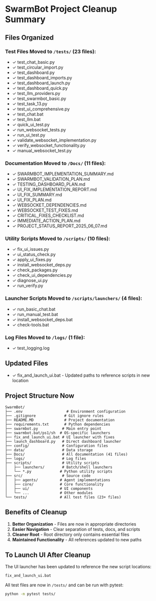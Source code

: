 # SwarmBot Project Cleanup Summary

## Files Organized

### Test Files Moved to `/tests/` (23 files):
- ✓ test_chat_basic.py
- ✓ test_circular_import.py
- ✓ test_dashboard.py
- ✓ test_dashboard_imports.py
- ✓ test_dashboard_launch.py
- ✓ test_dashboard_quick.py
- ✓ test_llm_providers.py
- ✓ test_swarmbot_basic.py
- ✓ test_task_13.py
- ✓ test_ui_comprehensive.py
- ✓ test_chat.bat
- ✓ test_llm.bat
- ✓ quick_ui_test.py
- ✓ run_websocket_tests.py
- ✓ run_ui_test.py
- ✓ validate_websocket_implementation.py
- ✓ verify_websocket_functionality.py
- ✓ manual_websocket_test.py

### Documentation Moved to `/Docs/` (11 files):
- ✓ SWARMBOT_IMPLEMENTATION_SUMMARY.md
- ✓ SWARMBOT_VALIDATION_PLAN.md
- ✓ TESTING_DASHBOARD_PLAN.md
- ✓ UI_FIX_IMPLEMENTATION_REPORT.md
- ✓ UI_FIX_SUMMARY.md
- ✓ UI_FIX_PLAN.md
- ✓ WEBSOCKET_DEPENDENCIES.md
- ✓ WEBSOCKET_TEST_FIXES.md
- ✓ CRITICAL_FIXES_CHECKLIST.md
- ✓ IMMEDIATE_ACTION_PLAN.md
- ✓ PROJECT_STATUS_REPORT_2025_06_07.md

### Utility Scripts Moved to `/scripts/` (10 files):
- ✓ fix_ui_issues.py
- ✓ ui_status_check.py
- ✓ apply_ui_fixes.py
- ✓ install_websocket_deps.py
- ✓ check_packages.py
- ✓ check_ui_dependencies.py
- ✓ diagnose_ui.py
- ✓ run_verify.py

### Launcher Scripts Moved to `/scripts/launchers/` (4 files):
- ✓ run_basic_chat.bat
- ✓ run_manual_test.bat
- ✓ install_websocket_deps.bat
- ✓ check-tools.bat

### Log Files Moved to `/logs/` (1 file):
- ✓ test_logging.log

## Updated Files
- ✓ fix_and_launch_ui.bat - Updated paths to reference scripts in new location

## Project Structure Now
```
SwarmBot/
├── .env                    # Environment configuration
├── .gitignore             # Git ignore rules
├── README.MD              # Project documentation
├── requirements.txt       # Python dependencies
├── swarmbot.py           # Main entry point
├── swarmbot.bat/ps1/sh  # OS-specific launchers
├── fix_and_launch_ui.bat # UI launcher with fixes
├── launch_dashboard.py   # Direct dashboard launcher
├── config/               # Configuration files
├── data/                 # Data storage
├── Docs/                 # All documentation (41 files)
├── logs/                 # Log files
├── scripts/              # Utility scripts
│   ├── launchers/        # Batch/shell launchers
│   └── *.py             # Python utility scripts
├── src/                  # Source code
│   ├── agents/          # Agent implementations
│   ├── core/            # Core functionality
│   ├── ui/              # UI components
│   └── ...              # Other modules
└── tests/               # All test files (23+ files)
```

## Benefits of Cleanup
1. **Better Organization** - Files are now in appropriate directories
2. **Easier Navigation** - Clear separation of tests, docs, and scripts
3. **Cleaner Root** - Root directory only contains essential files
4. **Maintained Functionality** - All references updated to new paths

## To Launch UI After Cleanup
The UI launcher has been updated to reference the new script locations:
```bash
fix_and_launch_ui.bat
```

All test files are now in `/tests/` and can be run with pytest:
```bash
python -m pytest tests/
```
